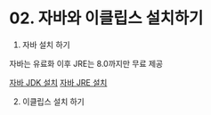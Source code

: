 # 02. 자바와 이클립스 설치하기

1. 자바 설치 하기

자바는 유료화 이후 JRE는 8.0까지만 무료 제공
    
[자바 JDK 설치](https://www.oracle.com/java/technologies/javase-jdk15-downloads.html)
[자바 JRE 설치](https://www.java.com/ko/download/)

2. 이클립스 설치 하기

